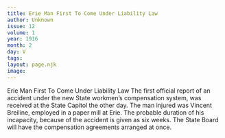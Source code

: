 ```yaml
---
title: Erie Man First To Come Under Liability Law
author: Unknown
issue: 12
volume: 1
year: 1916
month: 2
day: V
tags:
layout: page.njk
image:
---
```

Erie Man First To Come Under Liability Law The first official report of an accident under the new State workmen’s compensation system, was received at the State Capitol the other day. The man injured was Vincent Breiline, employed in a paper mill at Erie. The probable duration of his incapacity, because of the accident is given as six weeks. The State Board will have the compensation agreements arranged at once.
